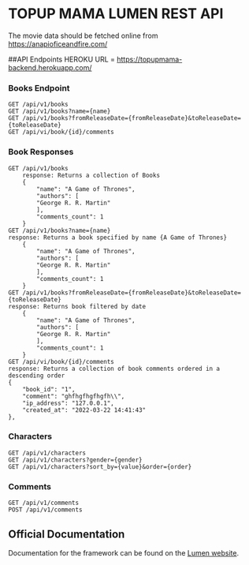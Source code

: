 # TOPUP MAMA LUMEN REST API

The movie data should be fetched online from https://anapioficeandfire.com/



##API Endpoints
HEROKU URL = https://topupmama-backend.herokuapp.com/
### Books Endpoint
    GET /api/v1/books
    GET /api/v1/books?name={name}
    GET /api/v1/books?fromReleaseDate={fromReleaseDate}&toReleaseDate={toReleaseDate}
    GET /api/vi/book/{id}/comments
 ### Book Responses

    GET /api/v1/books
        response: Returns a collection of Books
        {
            "name": "A Game of Thrones",
            "authors": [
            "George R. R. Martin"
            ],
            "comments_count": 1
        }
    GET /api/v1/books?name={name}
    response: Returns a book specified by name {A Game of Thrones} 
        {
            "name": "A Game of Thrones",
            "authors": [
            "George R. R. Martin"
            ],
            "comments_count": 1
        }
    GET /api/v1/books?fromReleaseDate={fromReleaseDate}&toReleaseDate={toReleaseDate}
    response: Returns book filtered by date
        {
            "name": "A Game of Thrones",
            "authors": [
            "George R. R. Martin"
            ],
            "comments_count": 1
        }
    GET /api/vi/book/{id}/comments
    response: Returns a collection of book comments ordered in a descending order
	{
		"book_id": "1",
		"comment": "ghfhgfhgfhgfh\\",
		"ip_address": "127.0.0.1",
		"created_at": "2022-03-22 14:41:43"
	},
### Characters
    GET /api/v1/characters
    GET /api/v1/characters?gender={gender}
    GET /api/v1/characters?sort_by={value}&order={order}
### Comments
    GET /api/v1/comments
    POST /api/v1/comments

## Official Documentation

Documentation for the framework can be found on the [Lumen website](https://lumen.laravel.com/docs).
